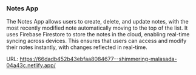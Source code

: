 ### Notes App

The Notes App allows users to create, delete, and update notes, with the most recently modified note automatically moving to the top of the list. It uses Firebase Firestore to store the notes in the cloud, enabling real-time syncing across devices. This ensures that users can access and modify their notes instantly, with changes reflected in real-time.

URL: https://66dadb452b43ebfaa8084677--shimmering-malasada-04a43c.netlify.app/

